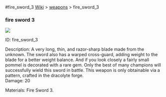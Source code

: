 #fire_sword_3
<a href="/wiki.html">Wiki</a> > <a href="/posts/wiki/weapons/index.html">weapons</a> > <a>fire_sword_3</a>
<div class="iteminfo">
<h3>fire sword 3</h3>
<img class="pixelimage" src="https://dragon-force-studio.com/images/EF_wiki/fire_sword_3.png">

<a class="iteminfoitem">ID: fire_sword_3</a></div>
Description: A very long, thin, and razor-sharp blade made from the unknown.  The sword also has a warped cross-guard, adding weight to the blade for a better weight balance.  And if you look closely a fairly small pommel is decorated with a rare gem. Only the best of many champions will successfully wield this sword in battle.  This weapon is only obtainable via a pattern, crafted in the dracolyte forge.  
Damage: 20 

Materials: Fire Sword 3.